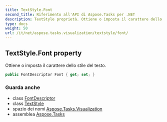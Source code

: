 ```yaml
---
title: TextStyle.Font
second_title: Riferimento all'API di Aspose.Tasks per .NET
description: TextStyle proprietà. Ottiene o imposta il carattere dello stile del testo.
type: docs
weight: 50
url: /it/net/aspose.tasks.visualization/textstyle/font/
---
```

## TextStyle.Font property

Ottiene o imposta il carattere dello stile del testo.

```csharp
public FontDescriptor Font { get; set; }
```

### Guarda anche

* class [FontDescriptor](../../fontdescriptor/)
* class [TextStyle](../)
* spazio dei nomi [Aspose.Tasks.Visualization](../../textstyle/)
* assemblea [Aspose.Tasks](../../../)



